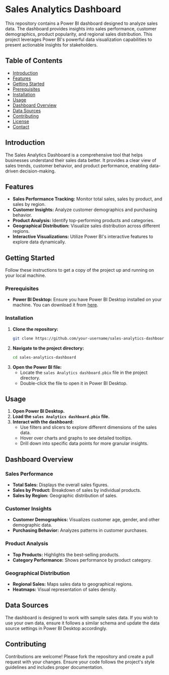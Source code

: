 # Sales Analytics Dashboard

This repository contains a Power BI dashboard designed to analyze sales data. The dashboard provides insights into sales performance, customer demographics, product popularity, and regional sales distribution. This project leverages Power BI's powerful data visualization capabilities to present actionable insights for stakeholders.

## Table of Contents

- [Introduction](#introduction)
- [Features](#features)
- [Getting Started](#getting-started)
- [Prerequisites](#prerequisites)
- [Installation](#installation)
- [Usage](#usage)
- [Dashboard Overview](#dashboard-overview)
- [Data Sources](#data-sources)
- [Contributing](#contributing)
- [License](#license)
- [Contact](#contact)

## Introduction

The Sales Analytics Dashboard is a comprehensive tool that helps businesses understand their sales data better. It provides a clear view of sales trends, customer behavior, and product performance, enabling data-driven decision-making.

## Features

- **Sales Performance Tracking:** Monitor total sales, sales by product, and sales by region.
- **Customer Insights:** Analyze customer demographics and purchasing behavior.
- **Product Analysis:** Identify top-performing products and categories.
- **Geographical Distribution:** Visualize sales distribution across different regions.
- **Interactive Visualizations:** Utilize Power BI's interactive features to explore data dynamically.

## Getting Started

Follow these instructions to get a copy of the project up and running on your local machine.

### Prerequisites

- **Power BI Desktop:** Ensure you have Power BI Desktop installed on your machine. You can download it from [here](https://powerbi.microsoft.com/desktop/).

### Installation

1. **Clone the repository:**
   ```bash
   git clone https://github.com/your-username/sales-analytics-dashboard.git
   ```
2. **Navigate to the project directory:**
   ```bash
   cd sales-analytics-dashboard
   ```
3. **Open the Power BI file:**
   - Locate the `sales Analytics dashboard.pbix` file in the project directory.
   - Double-click the file to open it in Power BI Desktop.

## Usage

1. **Open Power BI Desktop.**
2. **Load the `sales Analytics dashboard.pbix` file.**
3. **Interact with the dashboard:**
   - Use filters and slicers to explore different dimensions of the sales data.
   - Hover over charts and graphs to see detailed tooltips.
   - Drill down into specific data points for more granular insights.

## Dashboard Overview

### Sales Performance
- **Total Sales:** Displays the overall sales figures.
- **Sales by Product:** Breakdown of sales by individual products.
- **Sales by Region:** Geographic distribution of sales.

### Customer Insights
- **Customer Demographics:** Visualizes customer age, gender, and other demographic data.
- **Purchasing Behavior:** Analyzes patterns in customer purchases.

### Product Analysis
- **Top Products:** Highlights the best-selling products.
- **Category Performance:** Shows performance by product category.

### Geographical Distribution
- **Regional Sales:** Maps sales data to geographical regions.
- **Heatmaps:** Visual representation of sales density.

## Data Sources

The dashboard is designed to work with sample sales data. If you wish to use your own data, ensure it follows a similar schema and update the data source settings in Power BI Desktop accordingly.

## Contributing

Contributions are welcome! Please fork the repository and create a pull request with your changes. Ensure your code follows the project's style guidelines and includes proper documentation.

